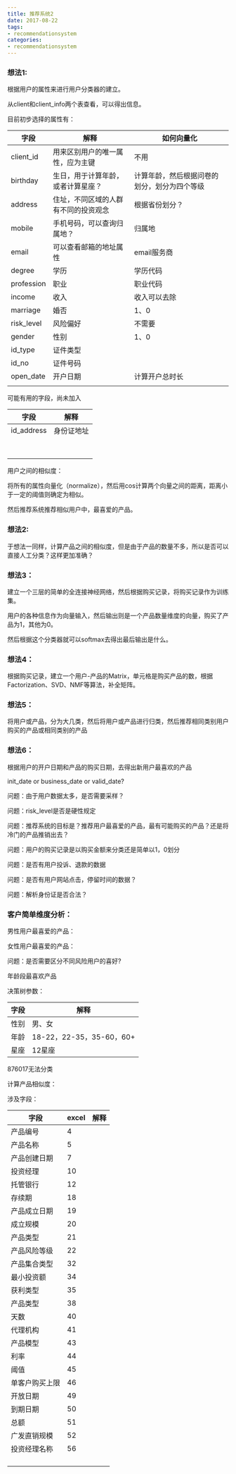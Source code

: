 ```yaml
---
title: 推荐系统2
date: 2017-08-22
tags:
- recommendationsystem
categories:
- recommendationsystem
---
```


### 想法1:

根据用户的属性来进行用户分类器的建立。

从client和client_info两个表查看，可以得出信息。

目前初步选择的属性有：

| 字段         | 解释                 | 如何向量化                  |
| ---------- | ------------------ | ---------------------- |
| client_id  | 用来区别用户的唯一属性，应为主键   | 不用                     |
| birthday   | 生日，用于计算年龄，或者计算星座？  | 计算年龄，然后根据问卷的划分，划分为四个等级 |
| address    | 住址，不同区域的人群有不同的投资观念 | 根据省份划分？                |
| mobile     | 手机号码，可以查询归属地？      | 归属地                    |
| email      | 可以查看邮箱的地址属性        | email服务商               |
| degree     | 学历                 | 学历代码                   |
| profession | 职业                 | 职业代码                   |
| income     | 收入                 | 收入可以去除                 |
| marriage   | 婚否                 | 1、0                    |
| risk_level | 风险偏好               | 不需要                    |
| gender     | 性别                 | 1、0                    |
| id_type    | 证件类型               |                        |
| id_no      | 证件号码               |                        |
| open_date  | 开户日期               | 计算开户总时长                |
|            |                    |                        |

可能有用的字段，尚未加入

| 字段         | 解释    |
| ---------- | ----- |
| id_address | 身份证地址 |
|            |       |
|            |       |
|            |       |
|            |       |
|            |       |
|            |       |
|            |       |
|            |       |

用户之间的相似度：

将所有的属性向量化（normalize），然后用cos计算两个向量之间的距离，距离小于一定的阈值则确定为相似。

然后推荐系统推荐相似用户中，最喜爱的产品。



### 想法2:

于想法一同样，计算产品之间的相似度，但是由于产品的数量不多，所以是否可以直接人工分类？这样更加准确？



### 想法3：

建立一个三层的简单的全连接神经网络，然后根据购买记录，将购买记录作为训练集。

用户的各种信息作为向量输入，然后输出则是一个产品数量维度的向量，购买了产品为1，其他为0。

然后根据这个分类器就可以softmax去得出最后输出是什么。



### 想法4：

根据购买记录，建立一个用户-产品的Matrix，单元格是购买产品的数，根据Factorization、SVD、NMF等算法，补全矩阵。



### 想法5：

将用户或产品，分为大几类，然后将用户或产品进行归类，然后推荐相同类别用户购买的产品或相同类别的产品



### 想法6：

根据用户的开户日期和产品的购买日期，去得出新用户最喜欢的产品

init_date or business_date or valid_date?



问题：由于用户数据太多，是否需要采样？

问题：risk_level是否是硬性规定

问题：推荐系统的目标是？推荐用户最喜爱的产品，最有可能购买的产品？还是将冷门的产品推销出去？

问题：用户的购买记录是以购买金额来分类还是简单以1，0划分

问题：是否有用户投诉、退款的数据

问题：是否有用户网站点击，停留时间的数据？

问题：解析身份证是否合法？



### 客户简单维度分析：

男性用户最喜爱的产品：

女性用户最喜爱的产品：

问题：是否需要区分不同风险用户的喜好?

年龄段最喜欢产品

决策树参数：

| 字段   | 解释                    |
| ---- | --------------------- |
| 性别   | 男、女                   |
| 年龄   | 18-22，22-35，35-60，60+ |
| 星座   | 12星座                  |

876017无法分类



计算产品相似度：

涉及字段：

| 字段      | excel | 解释   |
| ------- | ----- | ---- |
| 产品编号    | 4     |      |
| 产品名称    | 5     |      |
| 产品创建日期  | 7     |      |
| 投资经理    | 10    |      |
| 托管银行    | 12    |      |
| 存续期     | 18    |      |
| 产品成立日期  | 19    |      |
| 成立规模    | 20    |      |
| 产品类型    | 21    |      |
| 产品风险等级  | 22    |      |
| 产品集合类型  | 32    |      |
| 最小投资额   | 34    |      |
| 获利类型    | 35    |      |
| 产品类型    | 38    |      |
| 天数      | 40    |      |
| 代理机构    | 41    |      |
| 产品模型    | 43    |      |
| 利率      | 44    |      |
| 阈值      | 45    |      |
| 单客户购买上限 | 46    |      |
| 开放日期    | 49    |      |
| 到期日期    | 50    |      |
| 总额      | 51    |      |
| 广发直销规模  | 52    |      |
| 投资经理名称  | 56    |      |
|         |       |      |
|         |       |      |
|         |       |      |
|         |       |      |


